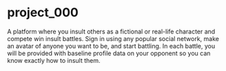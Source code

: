 # project_000
A platform where you insult others as a fictional or real-life character and compete win insult battles. Sign in using
any popular social network, make an avatar of anyone you want to be, and start battling. In each battle, you will be
provided with baseline profile data on your opponent so you can know exactly how to insult them.
